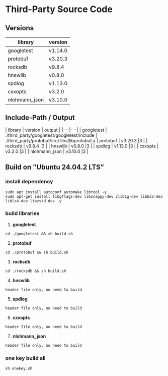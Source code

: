 # Third-Party Source Code

## Versions

| library | version |
|---|---|
| googletest | v1.14.0 |
| protobuf | v3.20.3 |
| rocksdb | v9.8.4 |
| hnswlib | v0.8.0 |
| spdlog | v1.13.0 |
| cxxopts | v3.2.0 |
| nlohmann_json | v3.10.0 |

## Include-Path / Output

| library | version | output |
|---|---|
| googletest | ./third_party/googletest/googletest/include | ./third_party/protobuf/src/.libs/libprotobuf.a
| protobuf | v3.20.3 |3 |
| rocksdb | v9.8.4 |3 |
| hnswlib | v0.8.0 |3 |
| spdlog | v1.13.0 |3 |
| cxxopts | v3.2.0 |3 |
| nlohmann_json | v3.10.0 |3 |

## Build on "Ubuntu 24.04.2 LTS"

### install dependency
```
sudo apt install autoconf automake libtool -y
sudo apt-get install libgflags-dev libsnappy-dev zlib1g-dev libbz2-dev liblz4-dev libzstd-dev -y
```

### build libraries

1. **googletest**
```
cd ./googletest && sh build.sh
```

2. **protobuf**
```
cd ./protobuf && sh build.sh
```

3. **rocksdb**
```
cd ./rocksdb && sh build.sh
```

4. **hnswlib**
```
header file only, no need to build
```

5. **spdlog**
```
header file only, no need to build
```

6. **cxxopts**
```
header file only, no need to build
```

7. **nlohmann_json**
```
header file only, no need to build
```

### one key build all
```
sh onekey.sh
```



